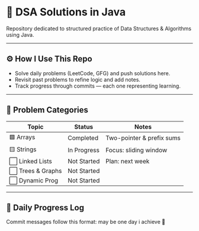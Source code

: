 # 🧠 DSA Solutions in Java

Repository dedicated to structured practice of Data Structures & Algorithms using Java.

---

## ⚙️ How I Use This Repo
- Solve daily problems (LeetCode, GFG) and push solutions here.
- Revisit past problems to refine logic and add notes.
- Track progress through commits — each one representing learning.

---

## 📂 Problem Categories
| Topic              | Status      | Notes                |
|-------------------|-------------|----------------------|
| 🟩 Arrays           | Completed   | Two-pointer & prefix sums |
| 🟨 Strings          | In Progress | Focus: sliding window |
| ⬜ Linked Lists     | Not Started | Plan: next week       |
| ⬜ Trees & Graphs   | Not Started |                       |
| ⬜ Dynamic Prog     | Not Started |                       |

---

## 📌 Daily Progress Log
Commit messages follow this format:
may be one day i achieve  🤞
